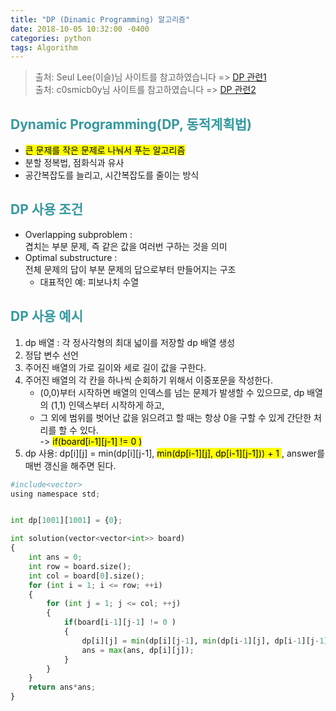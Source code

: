 ```yaml
---
title: "DP (Dinamic Programming) 알고리즘"
date: 2018-10-05 10:32:00 -0400
categories: python
tags: Algorithm
---
```


> 출처: Seul Lee(이슬)님 사이트를 참고하였습니다 => [DP 관련1](https://lee-seul.github.io/algorithm/2017/03/16/dynamic-programming.html) <br>
출처: c0smicb0y님 사이트를 참고하였습니다 => [DP 관련2](http://janghw.tistory.com/entry/%EC%95%8C%EA%B3%A0%EB%A6%AC%EC%A6%98-Dynamic-Programming-%EB%8F%99%EC%A0%81-%EA%B3%84%ED%9A%8D%EB%B2%95)

## <span style="color:#36999F"> Dynamic Programming(DP, 동적계획법) </span>
- <mark> 큰 문제를 작은 문제로 나눠서 푸는 알고리즘 </mark>
- 분할 정복법, 점화식과 유사
- 공간복잡도를 늘리고, 시간복잡도를 줄이는 방식

## <span style="color:#36999F"> DP 사용 조건 </span>
- Overlapping subproblem : <br> 겹치는 부분 문제, 즉 같은 값을 여러번 구하는 것을 의미
- Optimal substructure : <br> 전체 문제의 답이 부분 문제의 답으로부터 만들어지는 구조
    - 대표적인 예: 피보나치 수열

## <span style="color:#36999F"> DP 사용 예시 </span>
1. dp 배열 : 각 정사각형의 최대 넓이를 저장할 dp 배열 생성
2. 정답 변수 선언
3. 주어진 배열의 가로 길이와 세로 길이 값을 구한다.
4. 주어진 배열의 각 칸을 하나씩 순회하기 위해서 이중포문을 작성한다.
    - (0,0)부터 시작하면 배열의 인덱스를 넘는 문제가 발생할 수 있으므로, dp 배열의 (1,1) 인덱스부터 시작하게 하고,
    - 그 외에 범위를 벗어난 값을 읽으려고 할 때는 항상 0을 구할 수 있게 간단한 처리를 할 수 있다. <br>
        -> <mark> if(board[i-1][j-1] != 0 ) </mark>
5. dp 사용: dp[i][j] = min(dp[i][j-1], <mark> min(dp[i-1][j], dp[i-1][j-1])) + 1 </mark>,
    answer를 매번 갱신을 해주면 된다.
    
         
```python
#include<vector>
using namespace std;


int dp[1001][1001] = {0};

int solution(vector<vector<int>> board)
{
    int ans = 0;
    int row = board.size();
    int col = board[0].size();
    for (int i = 1; i <= row; ++i)
    {
        for (int j = 1; j <= col; ++j)
        {
            if(board[i-1][j-1] != 0 )
            {
                dp[i][j] = min(dp[i][j-1], min(dp[i-1][j], dp[i-1][j-1])) + 1;
                ans = max(ans, dp[i][j]);
            }
        }
    }
    return ans*ans;
}
```